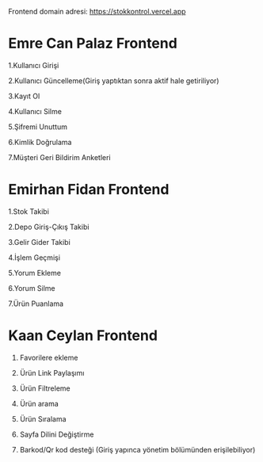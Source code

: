Frontend domain adresi: https://stokkontrol.vercel.app

# Emre Can Palaz Frontend #

1.Kullanıcı Girişi

2.Kullanıcı Güncelleme(Giriş yaptıktan sonra aktif hale getiriliyor)

3.Kayıt Ol

4.Kullanıcı Silme

5.Şifremi Unuttum

6.Kimlik Doğrulama

7.Müşteri Geri Bildirim Anketleri

# Emirhan Fidan Frontend #

1.Stok Takibi

2.Depo Giriş-Çıkış Takibi

3.Gelir Gider Takibi

4.İşlem Geçmişi

5.Yorum Ekleme

6.Yorum Silme

7.Ürün Puanlama

# Kaan Ceylan Frontend # 

1. Favorilere ekleme

2. Ürün Link Paylaşımı

3. Ürün Filtreleme

4. Ürün arama

5. Ürün Sıralama

6. Sayfa Dilini Değiştirme

7. Barkod/Qr kod desteği (Giriş yapınca yönetim bölümünden erişilebiliyor) 

